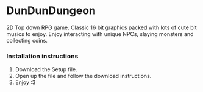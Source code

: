 # DunDunDungeon
2D Top down RPG game. 
Classic 16 bit graphics packed with lots of cute bit musics to enjoy.
Enjoy interacting with unique NPCs, slaying monsters and collecting coins.

### Installation instructions
1. Download the Setup file.
2. Open up the file and follow the download instructions.
3. Enjoy :3
